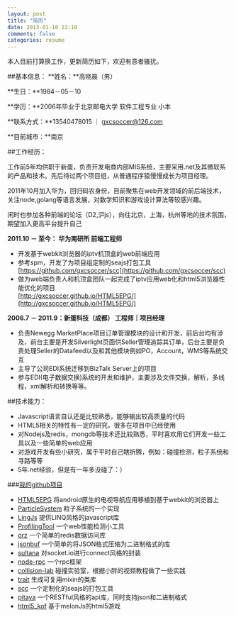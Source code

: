 ```yaml
---
layout: post
title: "简历"
date: 2013-01-10 22:10
comments: false
categories: resume
---
```

本人目前打算换工作，更新简历如下，欢迎有意者骚扰。

##基本信息：
**姓名：**高晓晨（男）

**生日：**1984－05－10

**学历：**2006年毕业于北京邮电大学 软件工程专业 小本

**联系方式：**13540478015 ｜ gxcsoccer@126.com

**目前城市：**南京

<!--more-->

##工作经历：

工作前5年均供职于新蛋，负责开发电商内部MIS系统，主要采用.net及其微软系的产品和技术。先后待过两个项目组，从普通程序猿慢慢成长为项目经理。
	
2011年10月加入华为，回归码农身份，目前聚焦在web开发领域的前后端技术，关注node,golang等语言发展，对数学知识和游戏设计算法等较感兴趣。
	
闲时也参加各种前端的论坛（D2,沪js），向往北京，上海，杭州等地的技术氛围，期望加入更高平台提升自己


**2011.10 － 至今： 华为南研所	前端工程师**

* 开发基于webkit浏览器的iptv机顶盒的web前端应用
* 参考spm，开发了为项目组定制的seajs打包工具  
[https://github.com/gxcsoccer/scc](https://github.com/gxcsoccer/scc)
* 做为web端负责人和机顶盒团队一起完成了iptv应用web化和html5浏览器性能优化的项目  
[http://gxcsoccer.github.io/HTML5EPG/](http://gxcsoccer.github.io/HTML5EPG/)


**2006.7 － 2011.9：新蛋科技（成都）	 工程师｜项目经理**

* 负责Newegg MarketPlace项目订单管理模块的设计和开发，前后台均有涉及，前台主要是开发Silverlight页面供Seller管理追踪其订单，后台主要是负责处理Seller的Datafeed以及和其他模块例如PO，Account，WMS等系统交互
* 主导了公司EDI系统迁移到BizTalk Server上的项目
* 参与EDI(电子数据交换)系统的开发和维护，主要涉及文件交换，解析，多线程，xml解析和转换等等。


##技术能力：

* Javascript语言自认还是比较熟悉，能够输出较高质量的代码
* HTML5相关的特性有一定的研究，很多在项目中已经使用
* 对Nodejs及redis，mongdb等技术还比较熟悉，平时喜欢用它们开发一些工具以及一些简单的web应用
* 对游戏开发有些小研究，属于平时自己瞎折腾，例如：碰撞检测，粒子系统和寻路等等
* 5年.net经验，但是有一年多没碰了：）

###[我的github项目](https://github.com/gxcsoccer/)

* [HTML5EPG](https://github.com/gxcsoccer/HTML5EPG) 将android原生的电视导航应用移植到基于webkit的浏览器上
* [ParticleSystem](https://github.com/gxcsoccer/ParticleSystem) 粒子系统的一个实现
* [LingJs](https://github.com/gxcsoccer/LinqJs) 提供LINQ风格的javascript库
* [ProfilingTool](https://github.com/gxcsoccer/ProfilingTool) 一个web性能检测小工具
* [orz](https://github.com/gxcsoccer/orz) 一个简单的redis数据访问库
* [jsonbuf](https://github.com/gxcsoccer/jsonbuf) 一个简单的将JSON格式压缩为二进制格式的库
* [sultana](https://github.com/gxcsoccer/sultana) 对socket.io进行connect风格的封装
* [node-rpc](https://github.com/gxcsoccer/node-rpc) 一个rpc框架
* [collision-lab](https://github.com/gxcsoccer/collision-lab) 碰撞实验室，根据小胖的视频教程做了一些实践
* [trait](https://github.com/gxcsoccer/trait) 生成可复用mixin的类库
* [scc](https://github.com/gxcsoccer/scc) 一个定制化的seajs的打包工具
* [pitaya](https://github.com/gxcsoccer/pitaya) 一个RESTful风格的api库，同时支持json和二进制格式
* [html5_kof](https://github.com/zhangchunsheng/html5_kof) 基于melonJs的html5游戏
